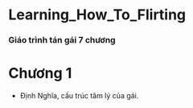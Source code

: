 # Learning_How_To_Flirting
### Giáo trình tán gái 7 chương 
# Chương 1
- Định Nghĩa, cấu trúc tâm lý của gái.

